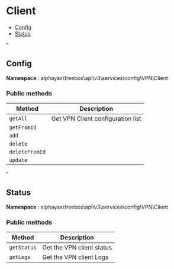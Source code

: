 # Client

- [Config](#Config)
- [Status](#Status)


<a name="Config"></a>"
## Config

**Namespace**  : alphayax\freebox\api\v3\services\config\VPN\Client

### Public methods

| Method | Description |
|---|---|
| `getAll` | Get VPN Client configuration list | 
| `getFromId` |  | 
| `add` |  | 
| `delete` |  | 
| `deleteFromId` |  | 
| `update` |  | 

<a name="Status"></a>"
## Status

**Namespace**  : alphayax\freebox\api\v3\services\config\VPN\Client

### Public methods

| Method | Description |
|---|---|
| `getStatus` | Get the VPN client status | 
| `getLogs` | Get the VPN client Logs | 
